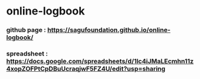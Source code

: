 # online-logbook

### github page : https://sagufoundation.github.io/online-logbook/
### spreadsheet : https://docs.google.com/spreadsheets/d/1lc4iJMaLEcmhn11z4xopZOFPtCpDBuUcraqjwF5FZ4U/edit?usp=sharing
